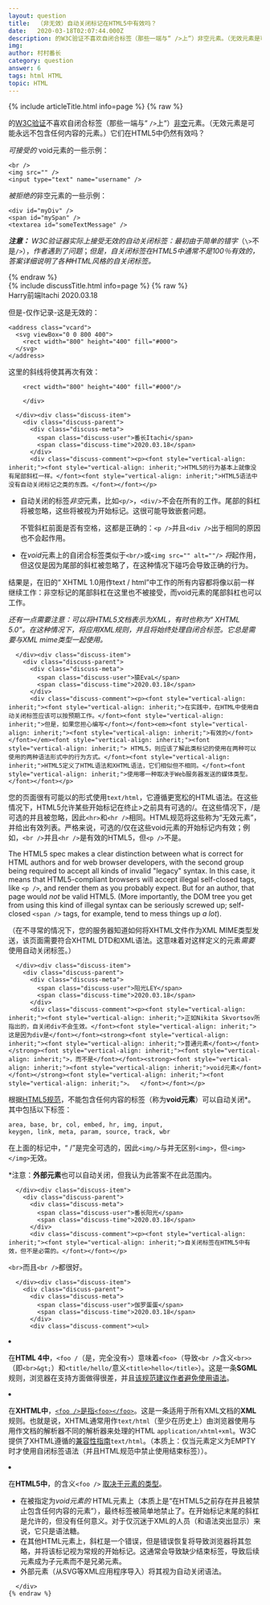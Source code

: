 ```yaml
---
layout: question
title:  （非无效）自动关闭标记在HTML5中有效吗？
date:   2020-03-18T02:07:44.000Z
description: 的W3C验证不喜欢自闭合标签（那些一端与“ />上“）非空元素。（无效元素是可能永远不包含任何内容的元素。）它们在HTML5中仍然有效吗？可接受的 v...
img: 
author: 村村番长
category: question
answer: 6
tags: html HTML
topic: HTML
---
```

<div class="article-root">
  <div class="article">
    {% include articleTitle.html info=page %}
    {% raw %}
    <div class="article-content"><p><font style="vertical-align: inherit;"><font style="vertical-align: inherit;">的</font></font><a href="http://en.wikipedia.org/wiki/W3C_Markup_Validation_Service" rel="noreferrer"><font style="vertical-align: inherit;"><font style="vertical-align: inherit;">W3C验证</font></font></a><font style="vertical-align: inherit;"><font style="vertical-align: inherit;">不喜欢自闭合标签（那些一端与“ </font></font><code>/&gt;</code><font style="vertical-align: inherit;"><font style="vertical-align: inherit;">上“）</font></font><a href="https://www.w3.org/TR/html/syntax.html#writing-html-documents-elements" rel="noreferrer"><font style="vertical-align: inherit;"><font style="vertical-align: inherit;">非空</font></font></a><font style="vertical-align: inherit;"><font style="vertical-align: inherit;">元素。</font><font style="vertical-align: inherit;">（无效元素是可能永远不包含任何内容的元素。）它们在HTML5中仍然有效吗？</font></font></p>

<p><font style="vertical-align: inherit;"></font><em><font style="vertical-align: inherit;"><font style="vertical-align: inherit;">可接受的</font></font></em><font style="vertical-align: inherit;"><font style="vertical-align: inherit;"> void元素的</font><font style="vertical-align: inherit;">一些示例</font><font style="vertical-align: inherit;">：</font></font></p>

<pre class="lang-html prettyprint-override"><code>&lt;br /&gt;<font></font>
&lt;img src="" /&gt;<font></font>
&lt;input type="text" name="username" /&gt;<font></font>
</code></pre>

<p><font style="vertical-align: inherit;"></font><em><font style="vertical-align: inherit;"><font style="vertical-align: inherit;">被拒绝的</font></font></em><font style="vertical-align: inherit;"><font style="vertical-align: inherit;">非空元素的</font><font style="vertical-align: inherit;">一些示例</font><font style="vertical-align: inherit;">：</font></font></p>

<pre class="lang-html prettyprint-override"><code>&lt;div id="myDiv" /&gt;<font></font>
&lt;span id="mySpan" /&gt;<font></font>
&lt;textarea id="someTextMessage" /&gt;<font></font>
</code></pre>

<p><strong><em><font style="vertical-align: inherit;"><font style="vertical-align: inherit;">注意：</font></font></em></strong> <em><font style="vertical-align: inherit;"><font style="vertical-align: inherit;"> W3C验证器实际上接受无效的自动关闭标签：最初由于简单的错字</font></font></em><font style="vertical-align: inherit;"><font style="vertical-align: inherit;">（</font></font><code>\&gt;</code><font style="vertical-align: inherit;"><font style="vertical-align: inherit;">不是</font></font><code>/&gt;</code><font style="vertical-align: inherit;"><font style="vertical-align: inherit;">），</font><em><font style="vertical-align: inherit;">作者遇到了问题</font></em><font style="vertical-align: inherit;">；</font></font><em><font style="vertical-align: inherit;"><font style="vertical-align: inherit;">但是，自关闭标签在HTML5中通常不是100％有效的，答案详细说明了各种HTML风格的自关闭标签。</font></font></em></p></div>
    {% endraw %}
  </div>

  <div class="discuss-wrapper">
    {% include discussTitle.html info=page %}
    {% raw %}
    <div class="discuss-item">
        <div class="discuss-parent">
          <div class="discuss-meta">
            <span class="discuss-user">Harry前端Itachi</span>
            <span class="discuss-time">2020.03.18</span>
          </div>
          <div class="discuss-comment"><p><font style="vertical-align: inherit;"><font style="vertical-align: inherit;">但是-仅作记录-这是无效的：</font></font></p>

<pre><code>&lt;address class="vcard"&gt;<font></font>
  &lt;svg viewBox="0 0 800 400"&gt;<font></font>
    &lt;rect width="800" height="400" fill="#000"&gt;<font></font>
  &lt;/svg&gt;<font></font>
&lt;/address&gt;<font></font>
</code></pre>

<p><font style="vertical-align: inherit;"><font style="vertical-align: inherit;">这里的斜线将使其再次有效：</font></font></p>

<pre><code>    &lt;rect width="800" height="400" fill="#000"/&gt;
</code></pre></div>
        </div>
        
      </div><div class="discuss-item">
        <div class="discuss-parent">
          <div class="discuss-meta">
            <span class="discuss-user">番长Itachi</span>
            <span class="discuss-time">2020.03.18</span>
          </div>
          <div class="discuss-comment"><p><font style="vertical-align: inherit;"><font style="vertical-align: inherit;">HTML5的行为基本上就像没有尾部斜杠一样。</font><font style="vertical-align: inherit;">HTML5语法中没有自动关闭标记之类的东西。</font></font></p>

<ul>
<li><p><font style="vertical-align: inherit;"><font style="vertical-align: inherit;">自动关闭的标签</font></font><em><font style="vertical-align: inherit;"><font style="vertical-align: inherit;">非空</font></font></em><font style="vertical-align: inherit;"><font style="vertical-align: inherit;">元素，比如</font></font><code>&lt;p/&gt;</code><font style="vertical-align: inherit;"><font style="vertical-align: inherit;">，</font></font><code>&lt;div/&gt;</code><font style="vertical-align: inherit;"><font style="vertical-align: inherit;">不会在所有的工作。</font><font style="vertical-align: inherit;">尾部的斜杠将被忽略，这些将被视为开始标记。</font><font style="vertical-align: inherit;">这很可能导致嵌套问题。</font></font></p>

<p><font style="vertical-align: inherit;"><font style="vertical-align: inherit;">不管斜杠前面是否有空格，这都是正确的：</font></font><code>&lt;p /&gt;</code><font style="vertical-align: inherit;"><font style="vertical-align: inherit;">并且</font></font><code>&lt;div /&gt;</code><font style="vertical-align: inherit;"><font style="vertical-align: inherit;">出于相同的原因也不会起作用。</font></font></p></li>
<li><p><font style="vertical-align: inherit;"><font style="vertical-align: inherit;">在</font></font><em><font style="vertical-align: inherit;"><font style="vertical-align: inherit;">void</font></font></em><font style="vertical-align: inherit;"><font style="vertical-align: inherit;">元素</font><font style="vertical-align: inherit;">上的自闭合标签</font><font style="vertical-align: inherit;">类似于</font></font><code>&lt;br/&gt;</code><font style="vertical-align: inherit;"><font style="vertical-align: inherit;">或</font></font><code>&lt;img src="" alt=""/&gt;</code> <em><font style="vertical-align: inherit;"><font style="vertical-align: inherit;">将</font></font></em><font style="vertical-align: inherit;"><font style="vertical-align: inherit;">起作用，但这仅是因为尾部的斜杠被忽略了，在这种情况下碰巧会导致正确的行为。</font></font></p></li>
</ul>

<p><font style="vertical-align: inherit;"><font style="vertical-align: inherit;">结果是，在旧的“ XHTML 1.0用作text / html”中工作的所有内容都将像以前一样继续工作：非空标记的尾部斜杠在这里也不被接受，而void元素的尾部斜杠也可以工作。</font></font></p>

<p><em><font style="vertical-align: inherit;"><font style="vertical-align: inherit;">还有一点需要注意：可以将HTML5文档表示为XML，有时也称为“ XHTML 5.0”。</font><font style="vertical-align: inherit;">在这种情况下，将应用XML规则，并且将始终处理自闭合标签。</font><font style="vertical-align: inherit;">它总是需要与XML mime类型一起使用。</font></font></em></p></div>
        </div>
        
      </div><div class="discuss-item">
        <div class="discuss-parent">
          <div class="discuss-meta">
            <span class="discuss-user">猿EvaL</span>
            <span class="discuss-time">2020.03.18</span>
          </div>
          <div class="discuss-comment"><p><font style="vertical-align: inherit;"><font style="vertical-align: inherit;">在实践中，在HTML中使用自动关闭标签应该可以按预期工作。</font><font style="vertical-align: inherit;">但是，如果您担心编写</font></font><em><font style="vertical-align: inherit;"><font style="vertical-align: inherit;">有效的</font></font></em><font style="vertical-align: inherit;"><font style="vertical-align: inherit;"> HTML5，则应该了解此类标记的使用在两种可以使用的两种语法形式中的行为方式。</font><font style="vertical-align: inherit;">HTML5定义了HTML语法和XHTML语法，它们相似但不相同。</font><font style="vertical-align: inherit;">使用哪一种取决于Web服务器发送的媒体类型。  </font></font></p>

<p><font style="vertical-align: inherit;"><font style="vertical-align: inherit;">您的页面很有可能以的形式使用</font></font><code>text/html</code><font style="vertical-align: inherit;"><font style="vertical-align: inherit;">，它遵循更宽松的HTML语法。</font><font style="vertical-align: inherit;">在这些情况下，HTML5允许某些开始标记在终止&gt;之前具有可选的/。</font><font style="vertical-align: inherit;">在这些情况下，/是可选的并且被忽略，因此</font></font><code>&lt;hr&gt;</code><font style="vertical-align: inherit;"><font style="vertical-align: inherit;">和</font></font><code>&lt;hr /&gt;</code><font style="vertical-align: inherit;"><font style="vertical-align: inherit;">相同。</font><font style="vertical-align: inherit;">HTML规范将这些称为“无效元素”，并给出有效列表。</font><font style="vertical-align: inherit;">严格来说，可选的/仅在这些void元素的开始标记内有效；</font><font style="vertical-align: inherit;">例如，</font></font><code>&lt;br /&gt;</code><font style="vertical-align: inherit;"><font style="vertical-align: inherit;">并且</font></font><code>&lt;hr /&gt;</code><font style="vertical-align: inherit;"><font style="vertical-align: inherit;">是有效的HTML5，但</font></font><code>&lt;p /&gt;</code><font style="vertical-align: inherit;"><font style="vertical-align: inherit;">不是。</font></font></p>

<p>The HTML5 spec makes a clear distinction between what is correct for HTML authors and for web browser developers, with the second group being required to accept all kinds of invalid "legacy" syntax. In this case, it means that HTML5-compliant browsers will accept illegal self-closed tags, like <code>&lt;p /&gt;</code>, and render them as you probably expect. But for an author, that page would <em>not</em> be valid HTML5. (More importantly, the DOM tree you get from using this kind of illegal syntax can be seriously screwed up; self-closed <code>&lt;span /&gt;</code> tags, for example, tend to mess things up <em>a lot</em>).</p>

<p><font style="vertical-align: inherit;"><font style="vertical-align: inherit;">（在不寻常的情况下，您的服务器知道如何将XHTML文件作为XML MIME类型发送，该页面需要符合XHTML DTD和XML语法。这意味着</font><font style="vertical-align: inherit;">对这样定义的元素</font></font><em><font style="vertical-align: inherit;"><font style="vertical-align: inherit;">需要</font></font></em><font style="vertical-align: inherit;"><font style="vertical-align: inherit;">使用</font><font style="vertical-align: inherit;">自动关闭标签</font><font style="vertical-align: inherit;">。）</font></font></p></div>
        </div>
        
      </div><div class="discuss-item">
        <div class="discuss-parent">
          <div class="discuss-meta">
            <span class="discuss-user">阳光LEY</span>
            <span class="discuss-time">2020.03.18</span>
          </div>
          <div class="discuss-comment"><p><font style="vertical-align: inherit;"><font style="vertical-align: inherit;">正如Nikita Skvortsov所指出的，自关闭div不会生效。</font><font style="vertical-align: inherit;">这是因为div是</font></font><strong><font style="vertical-align: inherit;"><font style="vertical-align: inherit;">普通元素</font></font></strong><font style="vertical-align: inherit;"><font style="vertical-align: inherit;">，而不是</font></font><strong><font style="vertical-align: inherit;"><font style="vertical-align: inherit;">void元素</font></font></strong><font style="vertical-align: inherit;"><font style="vertical-align: inherit;">。  </font></font></p>

<p><font style="vertical-align: inherit;"><font style="vertical-align: inherit;">根据</font></font><a href="http://www.w3.org/TR/html5/syntax.html#void-elements" rel="noreferrer"><font style="vertical-align: inherit;"><font style="vertical-align: inherit;">HTML5规范</font></font></a><font style="vertical-align: inherit;"><font style="vertical-align: inherit;">，不能包含任何内容的标签（称为</font></font><strong><font style="vertical-align: inherit;"><font style="vertical-align: inherit;">void元素</font></font></strong><font style="vertical-align: inherit;"><font style="vertical-align: inherit;">）可以自动关闭*。</font><font style="vertical-align: inherit;">其中包括以下标签：</font></font></p>

<pre><code>area, base, br, col, embed, hr, img, input, <font></font>
keygen, link, meta, param, source, track, wbr<font></font>
</code></pre>

<p><font style="vertical-align: inherit;"><font style="vertical-align: inherit;">在上面的标记中，“ /”是完全可选的，因此</font></font><code>&lt;img/&gt;</code><font style="vertical-align: inherit;"><font style="vertical-align: inherit;">与并无区别</font></font><code>&lt;img&gt;</code><font style="vertical-align: inherit;"><font style="vertical-align: inherit;">，但</font></font><code>&lt;img&gt;&lt;/img&gt;</code><font style="vertical-align: inherit;"><font style="vertical-align: inherit;">无效。</font></font></p>

<p><font style="vertical-align: inherit;"><font style="vertical-align: inherit;">*注意：</font></font><strong><font style="vertical-align: inherit;"><font style="vertical-align: inherit;">外部元素</font></font></strong><font style="vertical-align: inherit;"><font style="vertical-align: inherit;">也可以自动关闭，但我认为此答案不在此范围内。</font></font></p></div>
        </div>
        
      </div><div class="discuss-item">
        <div class="discuss-parent">
          <div class="discuss-meta">
            <span class="discuss-user">番长阳光</span>
            <span class="discuss-time">2020.03.18</span>
          </div>
          <div class="discuss-comment"><p><font style="vertical-align: inherit;"><font style="vertical-align: inherit;">自关闭标签在HTML5中有效，但不是必需的。</font></font></p>

<p><code>&lt;br&gt;</code><font style="vertical-align: inherit;"><font style="vertical-align: inherit;">而且</font></font><code>&lt;br /&gt;</code><font style="vertical-align: inherit;"><font style="vertical-align: inherit;">都很好。</font></font></p></div>
        </div>
        
      </div><div class="discuss-item">
        <div class="discuss-parent">
          <div class="discuss-meta">
            <span class="discuss-user">伽罗蛋蛋</span>
            <span class="discuss-time">2020.03.18</span>
          </div>
          <div class="discuss-comment"><ul>
<li><p><font style="vertical-align: inherit;"><font style="vertical-align: inherit;">在</font></font><strong><font style="vertical-align: inherit;"><font style="vertical-align: inherit;">HTML 4中</font></font></strong><font style="vertical-align: inherit;"><font style="vertical-align: inherit;">，</font></font><code>&lt;foo /</code><font style="vertical-align: inherit;"><font style="vertical-align: inherit;">（是，完全没有</font></font><code>&gt;</code><font style="vertical-align: inherit;"><font style="vertical-align: inherit;">）意味着</font></font><code>&lt;foo&gt;</code><font style="vertical-align: inherit;"><font style="vertical-align: inherit;">（导致</font></font><code>&lt;br /&gt;</code><font style="vertical-align: inherit;"><font style="vertical-align: inherit;">含义</font></font><code>&lt;br&gt;&gt;</code><font style="vertical-align: inherit;"><font style="vertical-align: inherit;">（即</font></font><code>&lt;br&gt;&amp;gt;</code><font style="vertical-align: inherit;"><font style="vertical-align: inherit;">）和</font></font><code>&lt;title/hello/</code><font style="vertical-align: inherit;"><font style="vertical-align: inherit;">意义</font></font><code>&lt;title&gt;hello&lt;/title&gt;</code><font style="vertical-align: inherit;"><font style="vertical-align: inherit;">）。</font><font style="vertical-align: inherit;">这是一条</font></font><strong><font style="vertical-align: inherit;"><font style="vertical-align: inherit;">SGML</font></font></strong><font style="vertical-align: inherit;"><font style="vertical-align: inherit;">规则，浏览器在支持方面做得很差，并且</font></font><a href="http://www.w3.org/TR/html4/appendix/notes.html#h-B.3.3" rel="noreferrer"><font style="vertical-align: inherit;"><font style="vertical-align: inherit;">该规范建议作者避免使用语法</font></font></a><font style="vertical-align: inherit;"><font style="vertical-align: inherit;">。</font></font></p></li>
<li><p><font style="vertical-align: inherit;"><font style="vertical-align: inherit;">在</font></font><strong><font style="vertical-align: inherit;"><font style="vertical-align: inherit;">XHTML中</font></font></strong><font style="vertical-align: inherit;"><font style="vertical-align: inherit;">，</font></font><a href="http://www.w3.org/TR/xml/#d0e2480" rel="noreferrer"><code>&lt;foo /&gt;</code><font style="vertical-align: inherit;"><font style="vertical-align: inherit;">是指</font></font><code>&lt;foo&gt;&lt;/foo&gt;</code></a><font style="vertical-align: inherit;"><font style="vertical-align: inherit;">。</font><font style="vertical-align: inherit;">这是一条</font><font style="vertical-align: inherit;">适用于所有XML文档</font><font style="vertical-align: inherit;">的</font></font><strong><font style="vertical-align: inherit;"><font style="vertical-align: inherit;">XML</font></font></strong><font style="vertical-align: inherit;"><font style="vertical-align: inherit;">规则。</font><font style="vertical-align: inherit;">也就是说，XHT​​ML通常用作</font></font><code>text/html</code><font style="vertical-align: inherit;"><font style="vertical-align: inherit;">（至少在历史上）由浏览器使用与用作文档的解析器不同的解析器来处理的HTML </font></font><code>application/xhtml+xml</code><font style="vertical-align: inherit;"><font style="vertical-align: inherit;">。</font><font style="vertical-align: inherit;">W3C提供</font><font style="vertical-align: inherit;">了XHTML遵循的</font></font><a href="http://www.w3.org/TR/xhtml-media-types/#C_2" rel="noreferrer"><font style="vertical-align: inherit;"><font style="vertical-align: inherit;">兼容性指南</font></font></a><font style="vertical-align: inherit;"></font><code>text/html</code><font style="vertical-align: inherit;"><font style="vertical-align: inherit;">。</font><font style="vertical-align: inherit;">（本质上：仅当元素定义为EMPTY时才使用自闭标签语法（并且HTML规范中禁止使用结束标签））。</font></font></p></li>
<li><p><font style="vertical-align: inherit;"><font style="vertical-align: inherit;">在</font></font><strong><font style="vertical-align: inherit;"><font style="vertical-align: inherit;">HTML5中</font></font></strong><font style="vertical-align: inherit;"><font style="vertical-align: inherit;">，的含义</font></font><code>&lt;foo /&gt;</code> <a href="https://www.w3.org/TR/html5/syntax.html#start-tags" rel="noreferrer"><font style="vertical-align: inherit;"><font style="vertical-align: inherit;">取决于元素的类型</font></font></a><font style="vertical-align: inherit;"><font style="vertical-align: inherit;">。</font></font></p>

<ul>
<li><font style="vertical-align: inherit;"><font style="vertical-align: inherit;">在被指定为</font></font><em><font style="vertical-align: inherit;"><font style="vertical-align: inherit;">void元素的</font></font></em><font style="vertical-align: inherit;"><font style="vertical-align: inherit;"> HTML元素上</font><font style="vertical-align: inherit;">（本质上是“在HTML5之前存在并且被禁止包含任何内容的元素”），最终标签被简单地禁止了。</font><font style="vertical-align: inherit;">在开始标记末尾的斜杠是允许的，但没有任何意义。</font><font style="vertical-align: inherit;">对于仅沉迷于XML的人员（和语法突出显示）来说，它只是语法糖。</font></font></li>
<li><font style="vertical-align: inherit;"><font style="vertical-align: inherit;">在其他HTML元素上，斜杠是一个错误，但是错误恢复将导致浏览器将其忽略，并将该标记视为常规的开始标记。</font><font style="vertical-align: inherit;">这通常会导致缺少结束标签，导致后续元素成为子元素而不是兄弟元素。</font></font></li>
<li><font style="vertical-align: inherit;"><font style="vertical-align: inherit;">外部元素（从SVG等XML应用程序导入）将其视为自动关闭语法。</font></font></li>
</ul></li>
</ul></div>
        </div>
        
      </div>
    {% endraw %}
  </div>
<div>
